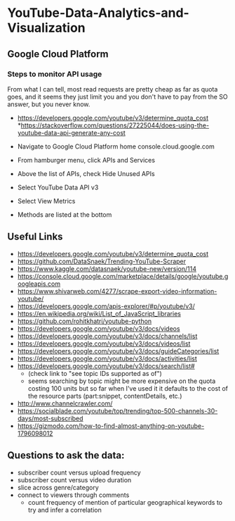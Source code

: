 # YouTube-Data-Analytics-and-Visualization

## Google Cloud Platform 

### Steps to monitor API usage 

From what I can tell, most read requests are pretty cheap as far as quota goes, and it seems they just limit you and you don't have to pay from the SO answer, but you never know.  

* https://developers.google.com/youtube/v3/determine_quota_cost
*https://stackoverflow.com/questions/27225044/does-using-the-youtube-data-api-generate-any-cost

* Navigate to Google Cloud Platform home console.cloud.google.com
* From hamburger menu, click APIs and Services
* Above the list of APIs, check Hide Unused APIs 
* Select YouTube Data API v3
* Select View Metrics
* Methods are listed at the bottom

## Useful Links

* https://developers.google.com/youtube/v3/determine_quota_cost
* https://github.com/DataSnaek/Trending-YouTube-Scraper
* https://www.kaggle.com/datasnaek/youtube-new/version/114
* https://console.cloud.google.com/marketplace/details/google/youtube.googleapis.com
* https://www.shivarweb.com/4277/scrape-export-video-information-youtube/
* https://developers.google.com/apis-explorer/#p/youtube/v3/
* https://en.wikipedia.org/wiki/List_of_JavaScript_libraries
* https://github.com/rohitkhatri/youtube-python
* https://developers.google.com/youtube/v3/docs/videos
* https://developers.google.com/youtube/v3/docs/channels/list
* https://developers.google.com/youtube/v3/docs/videos/list
* https://developers.google.com/youtube/v3/docs/guideCategories/list
* https://developers.google.com/youtube/v3/docs/activities/list
* https://developers.google.com/youtube/v3/docs/search/list# 
    * (check link to "see topic IDs supported as of")
    * seems searching by topic might be more expensive on the quota costing 100 units but so far when I've used it it defaults to the cost of the resource parts (part:snippet, contentDetails, etc.)
* http://www.channelcrawler.com/
* https://socialblade.com/youtube/top/trending/top-500-channels-30-days/most-subscribed
* https://gizmodo.com/how-to-find-almost-anything-on-youtube-1796098012

## Questions to ask the data:

* subscriber count versus upload frequency
* subscriber count versus video duration
* slice across genre/category
* connect to viewers through comments 
    * count frequency of mention of particular geographical keywords to try and infer a correlation